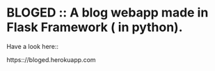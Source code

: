 # BLOGED :: A blog webapp made in Flask Framework ( in python).

Have a look here::

https:://bloged.herokuapp.com
